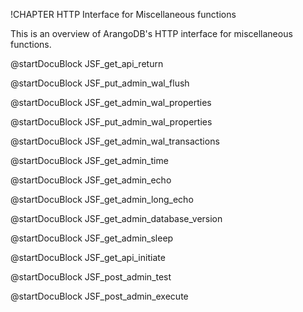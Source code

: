 !CHAPTER HTTP Interface for Miscellaneous functions

This is an overview of ArangoDB's HTTP interface for miscellaneous functions.

<!-- lib/Admin/RestVersionHandler.cpp -->
@startDocuBlock JSF_get_api_return

<!-- ljs/actions/api-system.js -->
@startDocuBlock JSF_put_admin_wal_flush

<!-- ljs/actions/api-system.js -->
@startDocuBlock JSF_get_admin_wal_properties

<!-- ljs/actions/api-system.js -->
@startDocuBlock JSF_put_admin_wal_properties

<!-- ljs/actions/api-system.js -->
@startDocuBlock JSF_get_admin_wal_transactions

<!-- js/actions/api-system.js -->
@startDocuBlock JSF_get_admin_time

<!-- js/actions/api-system.js -->
@startDocuBlock JSF_get_admin_echo

@startDocuBlock JSF_get_admin_long_echo

@startDocuBlock JSF_get_admin_database_version

@startDocuBlock JSF_get_admin_sleep

<!-- lib/Admin/RestShutdownHandler.cpp -->
@startDocuBlock JSF_get_api_initiate

<!-- js/actions/api-system.js -->
@startDocuBlock JSF_post_admin_test

<!-- js/actions/api-system.js -->
@startDocuBlock JSF_post_admin_execute

